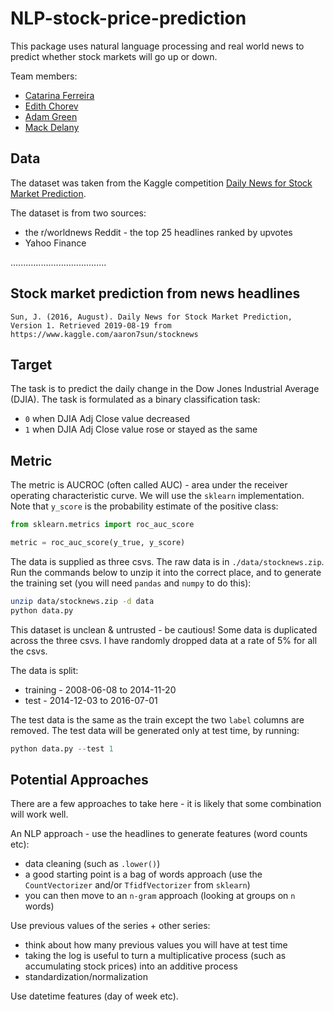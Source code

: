 # NLP-stock-price-prediction

This package uses natural language processing and real world news to predict whether stock markets will go up or down. 

Team members:
* [Catarina Ferreira](https://github.com/Naycat)
* [Edith Chorev](https://github.com/EdithChorev)
* [Adam Green](https://github.com/ADGEfficiency)
* [Mack Delany](https://github.com/mackdelany)

## Data

The dataset was taken from the Kaggle competition [Daily News for Stock Market Prediction](https://www.kaggle.com/aaron7sun/stocknews/).

The dataset is from two sources:
- the r/worldnews Reddit - the top 25 headlines ranked by upvotes
- Yahoo Finance



......................................



## Stock market prediction from news headlines

`Sun, J. (2016, August). Daily News for Stock Market Prediction, Version 1. Retrieved 2019-08-19 from https://www.kaggle.com/aaron7sun/stocknews`

## Target

The task is to predict the daily change in the Dow Jones Industrial Average (DJIA).  The task is formulated as a binary classification task:
- `0` when DJIA Adj Close value decreased
- `1` when DJIA Adj Close value rose or stayed as the same

## Metric

The metric is AUCROC (often called AUC) - area under the receiver operating characteristic curve.  We will use the `sklearn` implementation.  Note that `y_score` is the probability estimate of the positive class:

```python
from sklearn.metrics import roc_auc_score

metric = roc_auc_score(y_true, y_score)
```



The data is supplied as three csvs.  The raw data is in `./data/stocknews.zip`.  Run the commands below to unzip it into the correct place, and to generate the training set (you will need `pandas` and `numpy` to do this):

```bash
unzip data/stocknews.zip -d data
python data.py
```

This dataset is unclean & untrusted - be cautious!  Some data is duplicated across the three csvs.  I have randomly dropped data at a rate of 5% for all the csvs.

The data is split:
- training - 2008-06-08 to 2014-11-20
- test - 2014-12-03 to 2016-07-01

The test data is the same as the train except the two `label` columns are removed.  The test data will be generated only at test time, by running:

```python
python data.py --test 1
```

## Potential Approaches

There are a few approaches to take here - it is likely that some combination will work well.

An NLP approach - use the headlines to generate features (word counts etc):
- data cleaning (such as `.lower()`)
- a good starting point is a bag of words approach (use the `CountVectorizer` and/or `TfidfVectorizer` from `sklearn`)
- you can then move to an `n-gram` approach (looking at groups on `n` words)

Use previous values of the series + other series:
- think about how many previous values you will have at test time
- taking the log is useful to turn a multiplicative process (such as accumulating stock prices) into an additive process
- standardization/normalization
 
Use datetime features (day of week etc).
